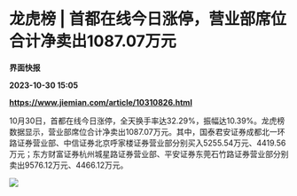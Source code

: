 # 龙虎榜 | 首都在线今日涨停，营业部席位合计净卖出1087.07万元
**界面快报**

**2023-10-30 15:05**

**https://www.jiemian.com/article/10310826.html**

10月30日，首都在线今日涨停，全天换手率达32.29%，振幅达10.39%。龙虎榜数据显示，营业部席位合计净卖出1087.07万元。其中，国泰君安证券成都北一环路证券营业部、中信证券北京呼家楼证券营业部分别买入5255.54万元、4419.56万元；东方财富证券杭州城星路证券营业部、平安证券东莞石竹路证券营业部分别卖出9576.12万元、4466.12万元。

![](https://img3.jiemian.com/101/original/20231030/169867774582807800_a700xH.png)